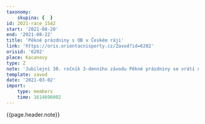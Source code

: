 ```yaml
---
taxonomy:
    skupina: {  }
id: 2021-race_1542
start: '2021-08-20'
end: '2021-08-22'
title: 'Pěkné prázdniny s OB v Českém ráji'
link: 'https://oris.orientacnisporty.cz/Zavod?id=6202'
orisid: '6202'
place: Kacanovy
type: Z
note: 'Jubilejní 30. ročník 3-denního závodu Pěkné prázdniny se vrátí do Kacanov. Tratě budou v pískovcích Českého ráje. Poběží se na nově zmapované mapě Svatá Anna, dále pak v prostoru závodu Světového poháru z roku 2018 a v přemapované oblasti tzv. Jezírek, kde se běželo naposledy v roce 2015. Pořadatelé opět budou mít limit počtu závodníků od CHKO, takže se vyplatí sledovat web závodu a včas se přihlásit.'
template: zavod
date: '2021-03-02'
import:
    type: members
    time: 1614696002
---
```


{{page.header.note}}
